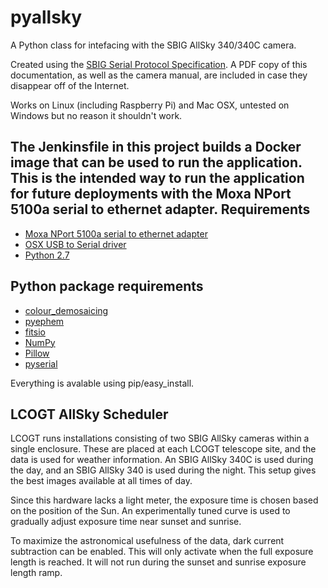 pyallsky
========

A Python class for intefacing with the SBIG AllSky 340/340C camera.

Created using the [SBIG Serial Protocol Specification](ftp://sbig.com/pub/devsw/SG4_AllSky-340_SerialSpec.pdf).
A PDF copy of this documentation, as well as the camera manual, are included in
case they disappear off of the Internet.

Works on Linux (including Raspberry Pi) and Mac OSX, untested on Windows but no reason it shouldn't work.

The Jenkinsfile in this project builds a Docker image that can be used to run the application. This is the intended way to run the application for future deployments with the Moxa NPort 5100a serial to ethernet adapter.
Requirements
------------
* [Moxa NPort 5100a serial to ethernet adapter](https://www.allied-automation.com/wp-content/uploads/2015/02/Moxa_User_Manual_NPort_5100A_Series_Users_Manual_v4.pdf)
* [OSX USB to Serial driver](http://plugable.com/drivers/prolific/)
* [Python 2.7](http://python.org)

Python package requirements
-------------------
* [colour_demosaicing](https://pypi.python.org/pypi/colour-demosaicing)
* [pyephem](http://rhodesmill.org/pyephem/)
* [fitsio](https://pypi.python.org/pypi/fitsio/)
* [NumPy](http://www.numpy.org/)
* [Pillow](http://python-pillow.org/)
* [pyserial](http://pyserial.sourceforge.net/)

Everything is avalable using pip/easy_install.

LCOGT AllSky Scheduler
----------------------

LCOGT runs installations consisting of two SBIG AllSky cameras within a single
enclosure. These are placed at each LCOGT telescope site, and the data is used
for weather information. An SBIG AllSky 340C is used during the day, and an SBIG
AllSky 340 is used during the night. This setup gives the best images available
at all times of day.

Since this hardware lacks a light meter, the exposure time is chosen based on
the position of the Sun. An experimentally tuned curve is used to gradually
adjust exposure time near sunset and sunrise.

To maximize the astronomical usefulness of the data, dark current subtraction
can be enabled. This will only activate when the full exposure length is
reached. It will not run during the sunset and sunrise exposure length ramp.
